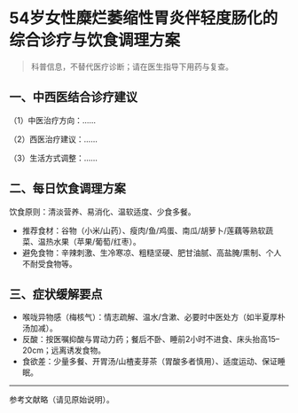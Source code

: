 # 54岁女性糜烂萎缩性胃炎伴轻度肠化的综合诊疗与饮食调理方案

> 科普信息，不替代医疗诊断；请在医生指导下用药与复查。

## 一、中西医结合诊疗建议

（1）中医治疗方向：……

（2）西医治疗建议：……

（3）生活方式调整：……

## 二、每日饮食调理方案

饮食原则：清淡营养、易消化、温软适度、少食多餐。

- 推荐食材：谷物（小米/山药）、瘦肉/鱼/鸡蛋、南瓜/胡萝卜/莲藕等熟软蔬菜、温热水果（苹果/葡萄/红枣）。
- 避免食物：辛辣刺激、生冷寒凉、粗糙坚硬、肥甘油腻、高盐腌/熏制、个人不耐受食物等。

## 三、症状缓解要点

- 喉咙异物感（梅核气）：情志疏解、温水/含漱、必要时中医处方（如半夏厚朴汤加减）。
- 反酸：按医嘱抑酸与胃动力药；餐后不卧、睡前2小时不进食、床头抬高15–20cm；远离诱发食物。
- 食欲差：少量多餐、开胃汤/山楂麦芽茶（胃酸多者慎用）、适度运动、保证睡眠。

---

参考文献略（请见原始说明）。
